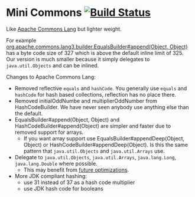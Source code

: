Mini Commons [![Build Status](https://travis-ci.org/marschall/mini-commons.svg?branch=master)](https://travis-ci.org/marschall/mini-commons)
============

Like [Apache Commons Lang](https://commons.apache.org/proper/commons-lang/) but lighter weight.

For example [org.apache.commons.lang3.builder.EqualsBuilder#append(Object, Object)](https://commons.apache.org/proper/commons-lang/javadocs/api-3.4/org/apache/commons/lang3/builder/EqualsBuilder.html#append(java.lang.Object,%20java.lang.Object)) has a byte code size of 327 which is above the default inline limit of 325. Our version is much smaller because it simply delegates to `java.util.Objects` and can be inlined.

Changes to Apache Commons Lang:

 * Removed reflective `equals` and `hashCode`. You generally use `equals` and `hashCode` for hash based collections, reflection has no place there.
 * Removed initialOddNumbe and multiplierOddNumber from HashCodeBuilder. We have never seen anybody use anything else than the default.
 * EqualsBuilder#append(Object, Object) and HashCodeBuilder#append(Object) are simpler and faster due to removed support for arrays.
   * If you want array support use EqualsBuilder#appendDeep(Object, Object) or HashCodeBuilder#appendDeep(Object). Is this the same pattern that `java.util.Objects` and `java.util.Arrays` use.
 * Delegate to `java.util.Objects`, `java.util.Arrays`, `java.lang.Long`, `java.lang.Double` where possible.
   * This may benefit from [future optimizations](http://openjdk.java.net/jeps/8044082).
 * More JDK compliant hashing:
   * use 31 instead of 37 as a hash code multiplier
   * use JDK hash code for booleans

